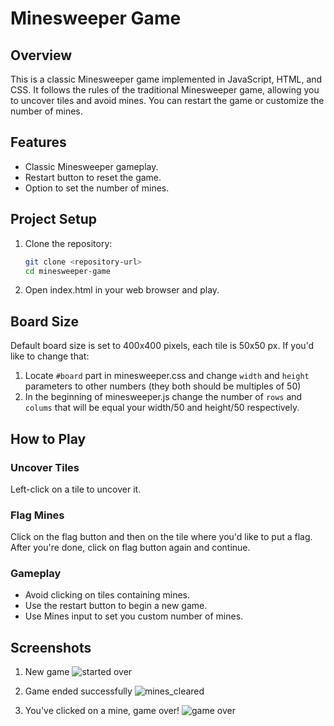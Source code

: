 # Minesweeper Game

## Overview
This is a classic Minesweeper game implemented in JavaScript, HTML, and CSS. It follows the rules of the traditional Minesweeper game, allowing you to uncover tiles and avoid mines. You can restart the game or customize the number of mines.

## Features
- Classic Minesweeper gameplay.
- Restart button to reset the game.
- Option to set the number of mines.

## Project Setup
1. Clone the repository:
   ```bash
   git clone <repository-url>
   cd minesweeper-game
2. Open index.html in your web browser and play.

## Board Size
Default board size is set to 400x400 pixels, each tile is 50x50 px. If you'd like to change that:
1. Locate `#board` part in minesweeper.css and change `width` and `height` parameters to other numbers (they both should be multiples of 50)
2. In the beginning of minesweeper.js change the number of `rows` and `colums` that will be equal your width/50 and height/50 respectively.

## How to Play
### Uncover Tiles
Left-click on a tile to uncover it.

### Flag Mines
Click on the flag button and then on the tile where you'd like to put a flag. After you're done, click on flag button again and continue.

### Gameplay
- Avoid clicking on tiles containing mines.
- Use the restart button to begin a new game.
- Use Mines input to set you custom number of mines.

## Screenshots
1. New game
![started over](https://github.com/AnnaKabatova/js-minesweeper/assets/80786573/65599f30-b5e6-4fe5-bdb8-84eaeabe48ed)

2. Game ended successfully
![mines_cleared](https://github.com/AnnaKabatova/js-minesweeper/assets/80786573/11feb440-de48-49b9-b8c6-b0b1228de487)

3. You've clicked on a mine, game over!
![game over](https://github.com/AnnaKabatova/js-minesweeper/assets/80786573/bce5ea29-6535-46c3-9df2-c00dc849e52b)
